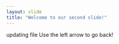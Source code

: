 ```yaml
---
layout: slide
title: "Welcome to our second slide!"
---
```

updating file
Use the left arrow to go back!
